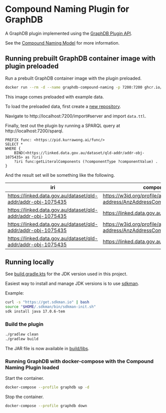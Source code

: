 # Compound Naming Plugin for GraphDB

A GraphDB plugin implemented using the [GraphDB Plugin API](https://graphdb.ontotext.com/documentation/10.2/plug-in-api.html).

See the [Compound Naming Model](https://linked.data.gov.au/def/cn) for more information.

## Running prebuilt GraphDB container image with plugin preloaded

Run a prebuilt GraphDB container image with the plugin preloaded.

```bash
docker run --rm -d --name graphdb-compound-naming -p 7200:7200 ghcr.io/kurrawong/graphdb-compound-naming
```

This image comes preloaded with example data.

To load the preloaded data, first create a [new repository](http://localhost:7200/repository).

Navigate to http://localhost:7200/import#server and import `data.ttl`.

Finally, test out the plugin by running a SPARQL query at http://localhost:7200/sparql.

```sparql
PREFIX func: <https://pid.kurrawong.ai/func/>
SELECT *
WHERE {
    BIND(<https://linked.data.gov.au/dataset/qld-addr/addr-obj-1075435> as ?iri)
    ?iri func:getLiteralComponents (?componentType ?componentValue) .
}
```

And the result set will be something like the following.

| iri                                                          | componentType                                                             | componentValue |
|--------------------------------------------------------------|---------------------------------------------------------------------------|----------------|
| https://linked.data.gov.au/dataset/qld-addr/addr-obj-1075435 | https://w3id.org/profile/anz-address/AnzAddressComponentTypes/numberFirst | 72             |
| https://linked.data.gov.au/dataset/qld-addr/addr-obj-1075435 | https://linked.data.gov.au/def/roads/ct/RoadType                          | ST (Y)         |
| https://linked.data.gov.au/dataset/qld-addr/addr-obj-1075435 | https://w3id.org/profile/anz-address/AnzAddressComponentTypes/locality    | SHORNCLIFFE    |
| https://linked.data.gov.au/dataset/qld-addr/addr-obj-1075435 | https://linked.data.gov.au/def/roads/ct/RoadName                          | Yundah         |

## Running locally

See [build.gradle.kts](build.gradle.kts) for the JDK version used in this project.

Easiest way to install and manage JDK versions is to use [sdkman](https://sdkman.io/install).

Example:

```bash
curl -s "https://get.sdkman.io" | bash
source "$HOME/.sdkman/bin/sdkman-init.sh"
sdk install java 17.0.6-tem
```

### Build the plugin

```bash
./gradlew clean
./gradlew build
```

The JAR file is now available in [build/libs](build/libs).

### Running GraphDB with docker-compose with the Compound Naming Plugin loaded

Start the container.

```bash
docker-compose --profile graphdb up -d
```

Stop the container.

```bash
docker-compose --profile graphdb down
```
